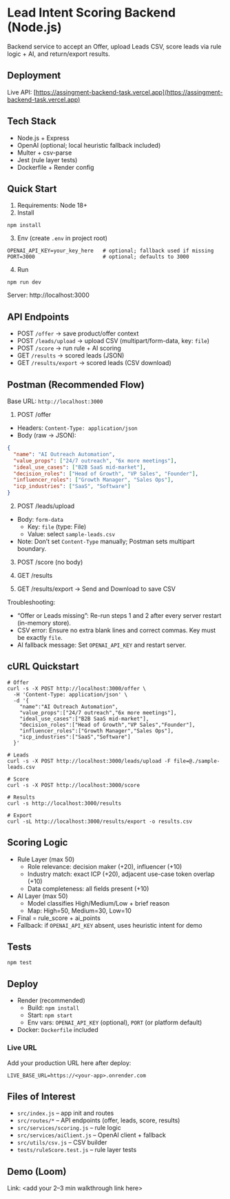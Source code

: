 # Lead Intent Scoring Backend (Node.js)

Backend service to accept an Offer, upload Leads CSV, score leads via rule logic + AI, and return/export results.

## Deployment
Live API: [https://assingment-backend-task.vercel.app](https://assingment-backend-task.vercel.app)

## Tech Stack
- Node.js + Express
- OpenAI (optional; local heuristic fallback included)
- Multer + csv-parse
- Jest (rule layer tests)
- Dockerfile + Render config

## Quick Start
1) Requirements: Node 18+
2) Install
```
npm install
```
3) Env (create `.env` in project root)
```
OPENAI_API_KEY=your_key_here   # optional; fallback used if missing
PORT=3000                      # optional; defaults to 3000
```
4) Run
```
npm run dev
```
Server: http://localhost:3000

## API Endpoints
- POST `/offer` → save product/offer context
- POST `/leads/upload` → upload CSV (multipart/form-data, key: `file`)
- POST `/score` → run rule + AI scoring
- GET `/results` → scored leads (JSON)
- GET `/results/export` → scored leads (CSV download)

## Postman (Recommended Flow)
Base URL: `http://localhost:3000`

1) POST /offer
- Headers: `Content-Type: application/json`
- Body (raw → JSON):
```json
{
  "name": "AI Outreach Automation",
  "value_props": ["24/7 outreach", "6x more meetings"],
  "ideal_use_cases": ["B2B SaaS mid-market"],
  "decision_roles": ["Head of Growth", "VP Sales", "Founder"],
  "influencer_roles": ["Growth Manager", "Sales Ops"],
  "icp_industries": ["SaaS", "Software"]
}
```

2) POST /leads/upload
- Body: `form-data`
  - Key: `file` (type: File)
  - Value: select `sample-leads.csv`
- Note: Don’t set `Content-Type` manually; Postman sets multipart boundary.

3) POST /score (no body)

4) GET /results

5) GET /results/export → Send and Download to save CSV

Troubleshooting:
- “Offer or Leads missing”: Re-run steps 1 and 2 after every server restart (in-memory store).
- CSV error: Ensure no extra blank lines and correct commas. Key must be exactly `file`.
- AI fallback message: Set `OPENAI_API_KEY` and restart server.

## cURL Quickstart
```
# Offer
curl -s -X POST http://localhost:3000/offer \
  -H 'Content-Type: application/json' \
  -d '{
    "name":"AI Outreach Automation",
    "value_props":["24/7 outreach","6x more meetings"],
    "ideal_use_cases":["B2B SaaS mid-market"],
    "decision_roles":["Head of Growth","VP Sales","Founder"],
    "influencer_roles":["Growth Manager","Sales Ops"],
    "icp_industries":["SaaS","Software"]
  }'

# Leads
curl -s -X POST http://localhost:3000/leads/upload -F file=@./sample-leads.csv

# Score
curl -s -X POST http://localhost:3000/score

# Results
curl -s http://localhost:3000/results

# Export
curl -sL http://localhost:3000/results/export -o results.csv
```

## Scoring Logic
- Rule Layer (max 50)
  - Role relevance: decision maker (+20), influencer (+10)
  - Industry match: exact ICP (+20), adjacent use-case token overlap (+10)
  - Data completeness: all fields present (+10)
- AI Layer (max 50)
  - Model classifies High/Medium/Low + brief reason
  - Map: High=50, Medium=30, Low=10
- Final = rule_score + ai_points
- Fallback: if `OPENAI_API_KEY` absent, uses heuristic intent for demo

## Tests
```
npm test
```

## Deploy
- Render (recommended)
  - Build: `npm install`
  - Start: `npm start`
  - Env vars: `OPENAI_API_KEY` (optional), `PORT` (or platform default)
- Docker: `Dockerfile` included

### Live URL
Add your production URL here after deploy:
```
LIVE_BASE_URL=https://<your-app>.onrender.com
```

## Files of Interest
- `src/index.js` – app init and routes
- `src/routes/*` – API endpoints (offer, leads, score, results)
- `src/services/scoring.js` – rule logic
- `src/services/aiClient.js` – OpenAI client + fallback
- `src/utils/csv.js` – CSV builder
- `tests/ruleScore.test.js` – rule layer tests

## Demo (Loom)
Link: <add your 2–3 min walkthrough link here>